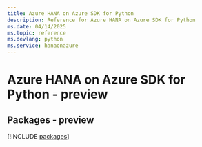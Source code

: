 ```yaml
---
title: Azure HANA on Azure SDK for Python
description: Reference for Azure HANA on Azure SDK for Python
ms.date: 04/14/2025
ms.topic: reference
ms.devlang: python
ms.service: hanaonazure
---
```

# Azure HANA on Azure SDK for Python - preview
## Packages - preview
[!INCLUDE [packages](hana-on-azure-index.md)]